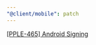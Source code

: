 ```yaml
---
"@client/mobile": patch
---
```


[[PPLE-465] Android Signing](https://linear.app/snts/issue/PPLE-465/android-signing)
